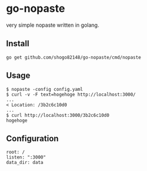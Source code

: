 # go-nopaste
very simple nopaste written in golang.

## Install

```
go get github.com/shogo82148/go-nopaste/cmd/nopaste
```

## Usage

```
$ nopaste -config config.yaml
$ curl -v -F text=hogehoge http://localhost:3000/
...
< Location: /3b2c6c10d0
...
$ curl http://localhost:3000/3b2c6c10d0
hogehoge
```

## Configuration

```
root: /
listen: ":3000"
data_dir: data
```
